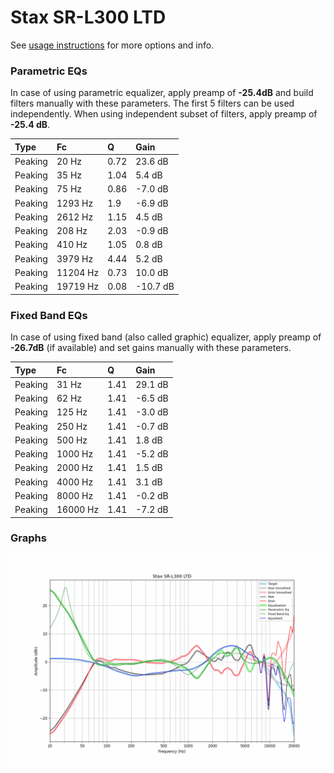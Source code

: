 # Stax SR-L300 LTD
See [usage instructions](https://github.com/jaakkopasanen/AutoEq#usage) for more options and info.

### Parametric EQs
In case of using parametric equalizer, apply preamp of **-25.4dB** and build filters manually
with these parameters. The first 5 filters can be used independently.
When using independent subset of filters, apply preamp of **-25.4 dB**.

| Type    | Fc       |    Q | Gain     |
|:--------|:---------|:-----|:---------|
| Peaking | 20 Hz    | 0.72 | 23.6 dB  |
| Peaking | 35 Hz    | 1.04 | 5.4 dB   |
| Peaking | 75 Hz    | 0.86 | -7.0 dB  |
| Peaking | 1293 Hz  | 1.9  | -6.9 dB  |
| Peaking | 2612 Hz  | 1.15 | 4.5 dB   |
| Peaking | 208 Hz   | 2.03 | -0.9 dB  |
| Peaking | 410 Hz   | 1.05 | 0.8 dB   |
| Peaking | 3979 Hz  | 4.44 | 5.2 dB   |
| Peaking | 11204 Hz | 0.73 | 10.0 dB  |
| Peaking | 19719 Hz | 0.08 | -10.7 dB |

### Fixed Band EQs
In case of using fixed band (also called graphic) equalizer, apply preamp of **-26.7dB**
(if available) and set gains manually with these parameters.

| Type    | Fc       |    Q | Gain    |
|:--------|:---------|:-----|:--------|
| Peaking | 31 Hz    | 1.41 | 29.1 dB |
| Peaking | 62 Hz    | 1.41 | -6.5 dB |
| Peaking | 125 Hz   | 1.41 | -3.0 dB |
| Peaking | 250 Hz   | 1.41 | -0.7 dB |
| Peaking | 500 Hz   | 1.41 | 1.8 dB  |
| Peaking | 1000 Hz  | 1.41 | -5.2 dB |
| Peaking | 2000 Hz  | 1.41 | 1.5 dB  |
| Peaking | 4000 Hz  | 1.41 | 3.1 dB  |
| Peaking | 8000 Hz  | 1.41 | -0.2 dB |
| Peaking | 16000 Hz | 1.41 | -7.2 dB |

### Graphs
![](./Stax%20SR-L300%20LTD.png)